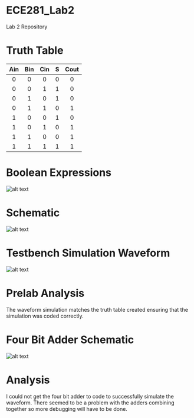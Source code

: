 ECE281_Lab2
===========

Lab 2 Repository 

# Truth Table

|Ain|Bin|Cin|S|Cout|
|:-:|:-:|:-:|:-:|:-:|
|0|0|0|0|0|
|0|0|1|1|0|
|0|1|0|1|0|
|0|1|1|0|1|
|1|0|0|1|0|
|1|0|1|0|1|
|1|1|0|0|1|
|1|1|1|1|1|

# Boolean Expressions

![alt text](https://raw.github.com/aaronstolze/ECE281_Lab2/master/BooleanExpressions.jpg "Testbench Simulation")

# Schematic 

![alt text](https://raw.github.com/aaronstolze/ECE281_Lab2/master/Schematic.jpg "Circuit Schematic")

# Testbench Simulation Waveform 

![alt text](https://raw.github.com/aaronstolze/ECE281_Lab2/master/Waveform.PNG "Testbench Simulation")

# Prelab Analysis

The waveform simulation matches the truth table created ensuring that the simulation was coded correctly.

# Four Bit Adder Schematic 

![alt text](https://raw.github.com/aaronstolze/ECE281_Lab2/master/FourBitAdder.jpg "Schematic")

# Analysis

I could not get the four bit adder to code to successfully simulate the waveform.  There seemed to be a problem with the adders combining together so more debugging will have to be done.   

